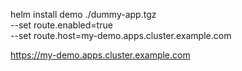 helm install demo ./dummy-app.tgz \
  --set route.enabled=true \
  --set route.host=my-demo.apps.cluster.example.com

  https://my-demo.apps.cluster.example.com
